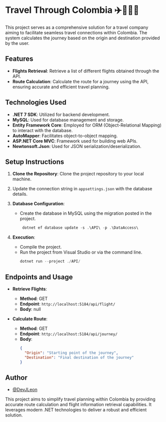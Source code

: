 # Travel Through Colombia ✈️🛫👨‍✈️

This project serves as a comprehensive solution for a travel company aiming to facilitate seamless travel connections within Colombia. The system calculates the journey based on the origin and destination provided by the user.

## Features
- **Flights Retrieval**: Retrieve a list of different flights obtained through the API.
- **Route Calculation**: Calculate the route for a journey using the API, ensuring accurate and efficient travel planning.

## Technologies Used
- **.NET 7 SDK**: Utilized for backend development.
- **MySQL**: Used for database management and storage.
- **Entity Framework Core**: Employed for ORM (Object-Relational Mapping) to interact with the database.
- **AutoMapper**: Facilitates object-to-object mapping.
- **ASP.NET Core MVC**: Framework used for building web APIs.
- **Newtonsoft.Json**: Used for JSON serialization/deserialization.

## Setup Instructions
1. **Clone the Repository**: Clone the project repository to your local machine.
2.   Update the connection string in `appsettings.json` with the database details.
3. **Database Configuration**:
   - Create the database in MySQL using the migration posted in the project.
       ``` c#
        dotnet ef database update -s .\API\ -p .\DataAccess\
        ```

3. **Execution**:
   - Compile the project.
   - Run the project from Visual Studio or via the command line.
        ``` c#
        dotnet run --project ./API/
        ```

## Endpoints and Usage
- **Retrieve Flights**: 
  - **Method**: GET
  - **Endpoint**: `http://localhost:5184/api/flight/`
  - **Body**: null

- **Calculate Route**:
  - **Method**: GET
  - **Endpoint**: `http://localhost:5184/api/journey/`
  - **Body**:
    ```json
    {
      "Origin": "Starting point of the journey",
      "Destination": "Final destination of the journey"
    }
    ```

## Author
- [@DevJLeon](https://github.com/DevJLeon)

This project aims to simplify travel planning within Colombia by providing accurate route calculation and flight information retrieval capabilities. It leverages modern .NET technologies to deliver a robust and efficient solution.

